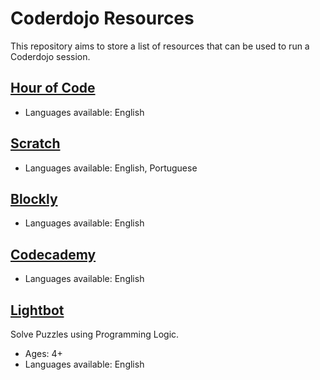 # Coderdojo Resources

This repository aims to store a list of resources that can be used to run a Coderdojo session.

## [Hour of Code](https://code.org)
* Languages available: English

## [Scratch](https://scratch.mit.edu)
* Languages available: English, Portuguese

## [Blockly](https://blockly-games.appspot.com)
* Languages available: English

## [Codecademy](https://www.codecademy.com)
* Languages available: English

## [Lightbot](http://lightbot.com/)
Solve Puzzles using Programming Logic.

* Ages: 4+
* Languages available: English
